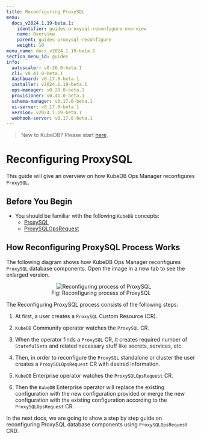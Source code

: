 ```yaml
---
title: Reconfiguring ProxySQL
menu:
  docs_v2024.1.19-beta.1:
    identifier: guides-proxysql-reconfigure-overview
    name: Overview
    parent: guides-proxysql-reconfigure
    weight: 10
menu_name: docs_v2024.1.19-beta.1
section_menu_id: guides
info:
  autoscaler: v0.26.0-beta.1
  cli: v0.41.0-beta.1
  dashboard: v0.17.0-beta.1
  installer: v2024.1.19-beta.1
  ops-manager: v0.28.0-beta.1
  provisioner: v0.41.0-beta.1
  schema-manager: v0.17.0-beta.1
  ui-server: v0.17.0-beta.1
  version: v2024.1.19-beta.1
  webhook-server: v0.17.0-beta.1
---
```


> New to KubeDB? Please start [here](/docs/v2024.1.19-beta.1/README).

# Reconfiguring ProxySQL

This guide will give an overview on how KubeDB Ops Manager reconfigures `ProxySQL`.

## Before You Begin

- You should be familiar with the following `KubeDB` concepts:
  - [ProxySQL](/docs/v2024.1.19-beta.1/guides/proxysql/concepts/proxysql)
  - [ProxySQLOpsRequest](/docs/v2024.1.19-beta.1/guides/proxysql/concepts/opsrequest)

## How Reconfiguring ProxySQL Process Works

The following diagram shows how KubeDB Ops Manager reconfigures `ProxySQL` database components. Open the image in a new tab to see the enlarged version.

<figure align="center">
  <img alt="Reconfiguring process of ProxySQL" src="/docs/v2024.1.19-beta.1/guides/proxysql/reconfigure/overview/images/reconfigure.png">
<figcaption align="center">Fig: Reconfiguring process of ProxySQL</figcaption>
</figure>

The Reconfiguring ProxySQL process consists of the following steps:

1. At first, a user creates a `ProxySQL` Custom Resource (CR).

2. `KubeDB` Community operator watches the `ProxySQL` CR.

3. When the operator finds a `ProxySQL` CR, it creates required number of `StatefulSets` and related necessary stuff like secrets, services, etc.

4. Then, in order to reconfigure the `ProxySQL` standalone or cluster the user creates a `ProxySQLOpsRequest` CR with desired information.

5. `KubeDB` Enterprise operator watches the `ProxySQLOpsRequest` CR.

6. Then the `KubeDB` Enterprise operator will replace the existing configuration with the new configuration provided or merge the new configuration with the existing configuration according to the `ProxySQLOpsRequest` CR.

In the next docs, we are going to show a step by step guide on reconfiguring ProxySQL database components using `ProxySQLOpsRequest` CRD.